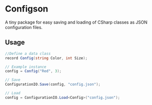 # Configson

A tiny package for easy saving and loading of CSharp classes as JSON configuration files.

## Usage

```csharp
//Define a data class
record Config(string Color, int Size);

// Example instance
config = Config("Red", 3);

// Save
ConfigurationIO.Save(config, "config.json");

// Load
config = ConfigurationIO.Load<Config>("config.json");
```
